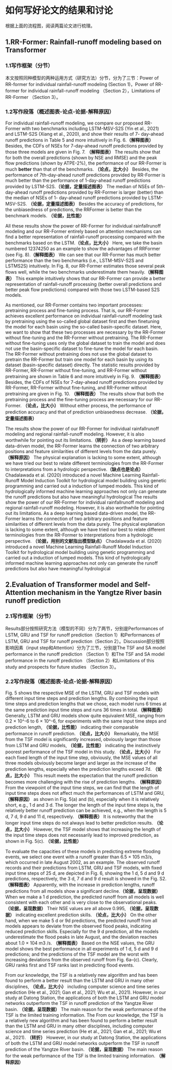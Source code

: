 # 如何写好论文的结果和讨论
根据上面的流程图，阅读两篇论文进行梳理。
## 1.RR-Former: Rainfall-runoff modeling based on Transformer 
### 1.1写作框架（分节）
本文按照同种模型的两种运用方式（研究方法）分节，分为了三节：Power of RR-former for individual rainfall-runoff modeling (Section 1)，Power of RR-former for individual rainfall-runoff modeling （Section 2），Limitations of RR-Former （Section 3）。

### 1.2写作段落（概述图表-论点-论据-解释原因）
For individual rainfall-runoff modeling, we compare our proposed 
RR-Former with two benchmarks including LSTM-MSV-S2S (Yin et al., 
2021) and LSTM-S2S (Xiang et al., 2020), and show their results of 7- 
day-ahead runoff predictions in Table 5 and more intuitively in Fig. 6.**（解释图表）** 
Besides, the CDFs of NSEs for 7-day-ahead runoff predictions provided 
by those three models are given in Fig. 7. **（解释图表）** The results show that for both 
the overall predictions (shown by NSE and RMSE) and the peak flow 
predictions (shown by ATPE-2%), the performance of our RR-Former is 
much **better** than that of the benchmarks. **（论点，比大小）** Besides, the performance of
7th-day-ahead runoff predictions provided by RR-Former is much better 
than the performance of 1-day-ahead runoff predictions provided by 
LSTM-S2S.**（论据，定量描述图表）** The median of NSEs of 5th-day-ahead runoff predictions 
provided by RR-Former is larger (better) than the median of NSEs of 1- 
day-ahead runoff predictions provided by LSTM-MSV-S2S. **（论据，定量描述图表）** Besides the 
accuracy of predictions, for the unbiasedness of predictions, the RRFormer is better than the benchmark models. **（论据，比性能）**

All these results show the power of RR-Former for individual rainfallrunoff modeling and our RR-Former entirely based on attention mechanisms can find a better representation of rainfall-runoff processing 
compared with the benchmarks based on the LSTM.**（论点，比大小）** Here, we take the 
basin numbered 12374250 as an example to show the advantages of RRFormer (see Fig. 8).**（解释图表）** We can see that our RR-Former has much better 
performance than the two benchmarks (i.e., LSTM-MSV-S2S and LSTMS2S) intuitively. In Fig. 8, our RR-Former estimates those several peak 
flows well, while the two benchmarks underestimate them heavily.**（解释图表）** This 
example intuitively shows that our RR-Former can provide a better 
representation of rainfall-runoff processing (better overall predictions 
and better peak flow predictions) compared with those two LSTM-based 
S2S models. 

As mentioned, our RR-Former contains two important processes: 
pretraining process and fine-tuning process. That is, our RR-Former 
achieves excellent performance on individual rainfall-runoff modeling 
task by pretraining using the so-called global dataset first and then finetuning the model for each basin using the so-called basin-specific 
dataset. Here, we want to show that these two processes are necessary by 
the RR-Former without fine-tuning and the RR-Former without pretraining. The RR-Former without fine-tuning uses only the global dataset 
to train the model and does not use the basin-specific dataset to fine-tune 
the model for each basin. The RR-Former without pretraining does not 
use the global dataset to pretrain the RR-Former but train one model for 
each basin by using its dataset (basin-specific dataset) directly. The 
statistic results provided by RR-Former, RR-Former without fine-tuning, 
and RR-Former without pretraining are shown in Table 6 and more 
intuitively in Fig. 9. **（解释图表）** Besides, the CDFs of NSEs for 7-day-ahead runoff predictions provided by RR-Former, RR-Former without fine-tuning, 
and RR-Former without pretraining are given in Fig. 10. **（解释图表）** The results 
show that both the pretraining process and the fine-tuning process are 
necessary for our RR-Former. **（论点，比大小）** Without either process, the performance of 
prediction accuracy and that of prediction unbiasedness decrease. **（论据，定量描述图表）**

The results show the power of our RR-Former for individual rainfallrunoff modeling and regional rainfall-runoff modeling. However, it is 
also worthwhile for pointing out its limitations.**（转折）** As a deep learning based 
data-driven model, the RR-Former learns the connection of two arbitrary positions and feature similarities of different levels from the data 
purely. **（解释原因）** The physical explanation is lacking to some extent, although we 
have tried our best to relate different terminologies from the RR-Former 
to interpretations from a hydrologic perspective.**（缺点也是论点）** Chadalawada et al. 
(2020) introduced a novel Machine Learning Rainfall-Runoff Model 
Induction Toolkit for hydrological model building using genetic programming and carried out a induction of lumped models. This kind of 
hydrologically informed machine learning approaches not only can 
generate the runoff predictions but also have meaningful hydrological 
The results show the power of our RR-Former for individual rainfallrunoff modeling and regional rainfall-runoff modeling. However, it is 
also worthwhile for pointing out its limitations. As a deep learning based 
data-driven model, the RR-Former learns the connection of two arbitrary positions and feature similarities of different levels from the data 
purely. The physical explanation is lacking to some extent, although we 
have tried our best to relate different terminologies from the RR-Former 
to interpretations from a hydrologic perspective. **（论据，用别的文献指出模型缺点）** Chadalawada et al. 
(2020) introduced a novel Machine Learning Rainfall-Runoff Model 
Induction Toolkit for hydrological model building using genetic programming and carried out a induction of lumped models. This kind of 
hydrologically informed machine learning approaches not only can 
generate the runoff predictions but also have meaningful hydrological 

## 2.Evaluation of Transformer model and Self-Attention mechanism in the Yangtze River basin runoff prediction 
### 2.1写作框架（分节）
Results部分按照研究方法（模型的不同）分为了两节，分别是Performances of LSTM, GRU and TSF for runoff prediction（Section 1）和Performances of LSTM, GRU and TSF for runoff prediction（Section 2）。Discussion部分按照影响因素（input step和Attention）分为了三节，分别是The TSF and SA model performance in the runoff prediction （Section 1）和The TSF and SA model performance in the runoff prediction （Section 2）和Limitations of this study and prospects for future studies （Section 3）。
### 2.2写作段落（概述图表-论点-论据-解释原因）
Fig. 5 shows the respective MSE of the LSTM, GRU and TSF models with different input time steps and prediction lengths. By 
combining the input time steps and prediction lengths that we chose, each model runs 6 times at the same prediction input time steps 
and runs 36 times in total.**（解释图表）** Generally, LSTM and GRU models show quite equivalent MSE, ranging from 0.2 × 10^-6 to 6 × 10^-6, for experiments with the same input time steps and prediction length, **（论据，比性能）** indicating their comparable performance in runoff prediction.  **（论点，比大小）**
Remarkably, the MSE from the TSF model is significantly increased, obviously larger than those from LSTM and GRU models, **（论据，比性能）** indicating the instinctively poorest performance of the TSF model in this study. **（论点，比大小）** For each fixed length of the input time step, obviously, the MSE values of all three models obviously become larger and larger as the increase of the prediction lengths, especially when the 
prediction lengths exceed 7d. **（论点，比大小）** This result meets the expectation that the runoff prediction becomes more challenging with the rise of 
prediction lengths. **（解释原因）** From the viewpoint of the input time steps, we can find that the length of input time steps does not affect much the 
performances of LSTM and GRU, **（解释原因）** as shown in Fig. 5(a) and (b), especially when it is relatively short, e.g., 1 d and 3 d. The longer the 
length of the input time steps is, the relatively better runoff prediction can be achieved, e.g., when the length is 5 d, 7 d, 9 d and 11 d, 
respectively. **（解释图表）** It is noteworthy that the longer input time steps do not always lead to better prediction results. **（论点，比大小）** However, the TSF model 
shows that increasing the length of the input time steps does not necessarily lead to improved prediction, as shown in Fig. 5(c). **（论据，比性能）**

To evaluate the capacities of these models in predicting extreme flooding events, we select one event with a runoff greater than 6.5 × 105 m3/s, which occurred in late August 2002, as an example. The observed runoff records and their predictions from LSTM, GRU and TSF models, with fixed input time steps of 25 d, are depicted in Fig. 6, showing the 1 d, 5 d and 9 d predictions, respectively, the 3 d, 7 d and 9 d result is showed in the Fig. S2.**（解释图表）** Apparently, with the increase in prediction lengths, runoff predictions from all models show a significant decline.**（论据，呈现数据）** When we make a 1 d prediction, the predicted runoff from all models is well consistent with each other and is very close to the observational peaks. **（论据，呈现数据）** Their NSE values are all above 0.995, **（论据，呈现数据）** indicating excellent prediction skills. **（论点，比大小）** On the other hand, when we make 5 d or 9d predictions, the predicted runoff from all models appears to deviate from the observed flood peaks, indicating reduced prediction skills. Especially for the 9 d prediction, all the models underestimate the flood peaks in late 
August, and the deviation reaches about 1.0 × 104 m3
/s. **（解释图表）** Based on the NSE values, the GRU model shows the best performance in all experiments of 1 d, 5 d and 9 d predictions; and the predictions of the TSF model are the worst with increasing deviations from the 
observed runoff from Fig. 6a–(c). Clearly, GRU ranks first and TSF ranks last in predicting flood events. 

From our knowledge, the TSF is a relatively new algorithm and has been found to perform a better result than the LSTM and GRU in many other disciplines, **（论点，比大小）** including computer science and time series prediction (He et al., 2021; Gan et al., 2021; Wu et al., 2021). However, in our study at Datong Station, the applications of both the LSTM and GRU model networks outperform the TSF in runoff prediction of the Yangtze River basin. **（论据，呈现数据）** The main reason for the weak performance of the TSF is the limited training information. The From our knowledge, the TSF is a relatively new algorithm and has been found to perform a better result than the LSTM and GRU in many other disciplines, including computer science and time series prediction (He et al., 2021; Gan et al., 2021; Wu et al., 2021). **（转折）** However, in our study at Datong Station, the applications of both the LSTM and GRU model networks outperform the TSF in runoff prediction of the Yangtze River basin. **（论据，呈现数据）** The main reason for the weak performance of the TSF is the limited training information. **（解释原因）**
